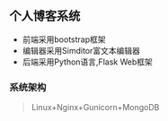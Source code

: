 ## 个人博客系统
* 前端采用bootstrap框架
* 编辑器采用Simditor富文本编辑器
* 后端采用Python语言,Flask Web框架
### 系统架构
> Linux+Nginx+Gunicorn+MongoDB
